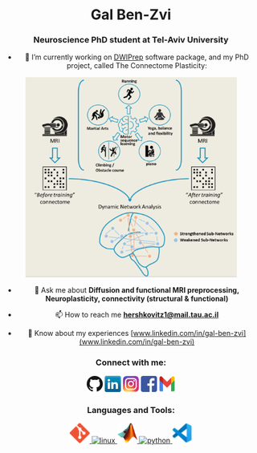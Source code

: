 <h1 align="center">Gal Ben-Zvi</h1>
<h3 align="center">Neuroscience PhD student at Tel-Aviv University</h3>

<div align="center">

- 🔭 I’m currently working on [DWIPrep](https://github.com/GalBenZvi/dwiprep) software package, and my PhD project, called The Connectome Plasticity:

<div align="center"><img
src = TheConnectomePlasticity.png
alt = "TheConnectomePlasticity"
weight = 200
height = 400
/>

- 💬 Ask me about **Diffusion and functional MRI preprocessing, Neuroplasticity, connectivity (structural & functional)**

- 📫 How to reach me **hershkovitz1@mail.tau.ac.il**

- 📄 Know about my experiences [www.linkedin.com/in/gal-ben-zvi](www.linkedin.com/in/gal-ben-zvi)

<h3>Connect with me:</h3>

[![GitHub](icons/github.png)](https://github.com/GalBenZvi)
[![LinkedIn](icons/linkedin.png)](https://linkedin.com/in/gal-ben-zvi)
[![Instagram](icons/instagram.png)](https://www.instagram.com/galbenzvi93)
<a href="https://fb.com/galbenzvi1" target="_blank"><img src="icons/facebook.png" width="32" height="32" /></a>
<a href="mailto:hershkovitz1@mail.tau.ac.il" target="_blank"><img src="icons/gmail.png" width="32" height="32" /></a>

<h3 >Languages and Tools:</h3>

<div align="center"><a href="https://git-scm.com/" target="_blank"> <img src="icons/git.png" alt="git" width="40" height="40"/> </a> <a href="https://www.linux.org/" target="_blank"> <img src="https://devicons.github.io/devicon/devicon.git/icons/linux/linux-original.svg" alt="linux" width="40" height="40"/> </a> <a href="https://www.mathworks.com/" target="_blank"> <img src="icons/matlab.png" alt="matlab" width="40" height="40"/> </a> <a href="https://www.python.org" target="_blank"> <img src="https://devicons.github.io/devicon/devicon.git/icons/python/python-original.svg" alt="python" width="40" height="40"/> </a> <a href="https://code.visualstudio.com/" target="_blank"> <img src="icons/vscode.png" alt="python" width="40" height="40"/> </a> </p>

